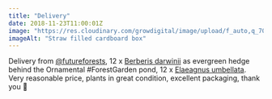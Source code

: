 ```yaml
---
title: "Delivery"
date: 2018-11-23T11:00:01Z
image: "https://res.cloudinary.com/growdigital/image/upload/f_auto,q_70,w_736/v1542970297/delivery-berberis-elaeagnus-F6DB1274.jpg"
imageAlt: "Straw filled cardboard box"
---
```


Delivery from [@futureforests](https://twitter.com/futureforests), 12 x [Berberis darwinii](https://pfaf.org/user/plant.aspx?LatinName=Berberis+darwinii) as evergreen hedge behind the Ornamental #ForestGarden pond, 12 x [Elaeagnus umbellata](https://pfaf.org/user/Plant.aspx?LatinName=Elaeagnus+umbellata). Very reasonable price, plants in great condition, excellent packaging, thank you 🙂
